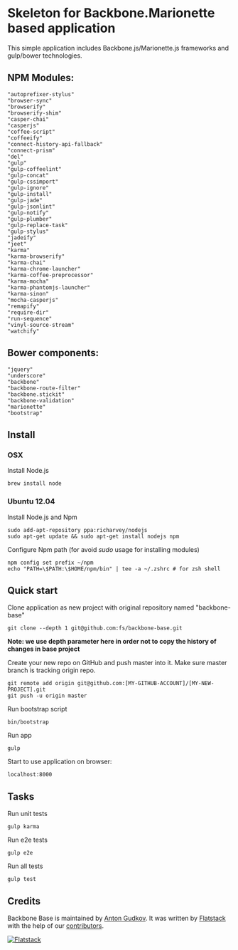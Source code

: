 # Skeleton for Backbone.Marionette based application

This simple application includes Backbone.js/Marionette.js frameworks and gulp/bower technologies.

## NPM Modules:
    "autoprefixer-stylus"
    "browser-sync"
    "browserify"
    "browserify-shim"
    "casper-chai"
    "casperjs"
    "coffee-script"
    "coffeeify"
    "connect-history-api-fallback"
    "connect-prism"
    "del"
    "gulp"
    "gulp-coffeelint"
    "gulp-concat"
    "gulp-cssimport"
    "gulp-ignore"
    "gulp-install"
    "gulp-jade"
    "gulp-jsonlint"
    "gulp-notify"
    "gulp-plumber"
    "gulp-replace-task"
    "gulp-stylus"
    "jadeify"
    "jeet"
    "karma"
    "karma-browserify"
    "karma-chai"
    "karma-chrome-launcher"
    "karma-coffee-preprocessor"
    "karma-mocha"
    "karma-phantomjs-launcher"
    "karma-sinon"
    "mocha-casperjs"
    "remapify"
    "require-dir"
    "run-sequence"
    "vinyl-source-stream"
    "watchify"

## Bower components:
    "jquery"
    "underscore"
    "backbone"
    "backbone-route-filter"
    "backbone.stickit"
    "backbone-validation"
    "marionette"
    "bootstrap"

## Install
### OSX

Install Node.js

    brew install node

### Ubuntu 12.04

Install Node.js and Npm

    sudo add-apt-repository ppa:richarvey/nodejs
    sudo apt-get update && sudo apt-get install nodejs npm

Configure Npm path (for avoid _sudo_ usage for installing modules)

    npm config set prefix ~/npm
    echo "PATH=\$PATH:\$HOME/npm/bin" | tee -a ~/.zshrc # for zsh shell

## Quick start

Clone application as new project with original repository named "backbone-base"

    git clone --depth 1 git@github.com:fs/backbone-base.git

**Note: we use depth parameter here in order not to copy the history of changes in base project**

Create your new repo on GitHub and push master into it.
Make sure master branch is tracking origin repo.

    git remote add origin git@github.com:[MY-GITHUB-ACCOUNT]/[MY-NEW-PROJECT].git
    git push -u origin master

Run bootstrap script

    bin/bootstrap

Run app

    gulp

Start to use application on browser:

    localhost:8000

## Tasks

Run unit tests

    gulp karma

Run e2e tests

    gulp e2e

Run all tests

    gulp test

## Credits

Backbone Base is maintained by [Anton Gudkov](http://github.com/antongudkov).
It was written by [Flatstack](http://www.flatstack.com) with the help of our
[contributors](http://github.com/fs/backbone-base/contributors).


[![Flatstack](https://avatars0.githubusercontent.com/u/15136?v=2&s=200)](http://www.flatstack.com)
